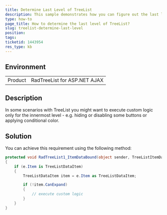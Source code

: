 ```yaml
---
title: Determine Last Level of TreeList
description: This sample demonstrates how you can figure out the last level of RadTreeList?.
type: how-to
page_title: How to determine the last level of TreeList?
slug: treelist-determine-last-level
position: 
tags: 
ticketid: 1443954
res_type: kb
---
```


## Environment
<table>
	<tbody>
		<tr>
			<td>Product</td>
			<td>RadTreeList for ASP.NET AJAX</td>
		</tr>
	</tbody>
</table>


## Description

In some scenarios with TreeList you might want to execute custom logic only for the innermost level - e.g. hiding or disabling some buttons or applying conditional color.

## Solution

You can achieve this requirement using the following method:
````C#
protected void RadTreeList1_ItemDataBound(object sender, TreeListItemDataBoundEventArgs e)
{
    if (e.Item is TreeListDataItem)
    {
        TreeListDataItem item = e.Item as TreeListDataItem;

        if (!item.CanExpand)
        {
            // execute custom logic
        }
    }
}
````



